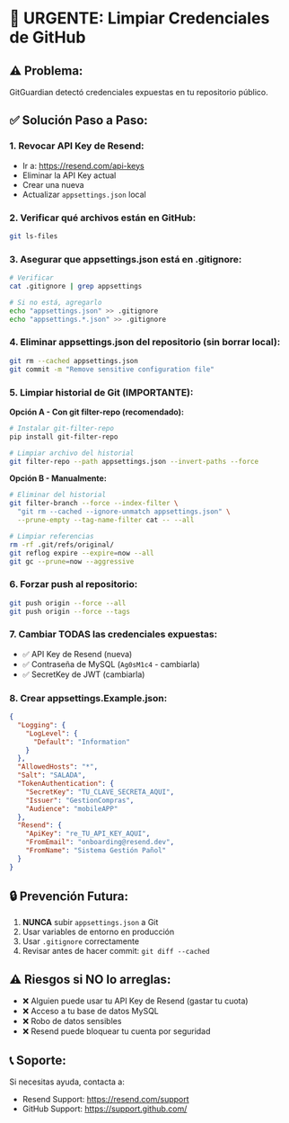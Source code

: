 # 🚨 URGENTE: Limpiar Credenciales de GitHub

## ⚠️ Problema:
GitGuardian detectó credenciales expuestas en tu repositorio público.

## ✅ Solución Paso a Paso:

### 1. **Revocar API Key de Resend:**
- Ir a: https://resend.com/api-keys
- Eliminar la API Key actual
- Crear una nueva
- Actualizar `appsettings.json` local

### 2. **Verificar qué archivos están en GitHub:**
```bash
git ls-files
```

### 3. **Asegurar que appsettings.json está en .gitignore:**
```bash
# Verificar
cat .gitignore | grep appsettings

# Si no está, agregarlo
echo "appsettings.json" >> .gitignore
echo "appsettings.*.json" >> .gitignore
```

### 4. **Eliminar appsettings.json del repositorio (sin borrar local):**
```bash
git rm --cached appsettings.json
git commit -m "Remove sensitive configuration file"
```

### 5. **Limpiar historial de Git (IMPORTANTE):**

**Opción A - Con git filter-repo (recomendado):**
```bash
# Instalar git-filter-repo
pip install git-filter-repo

# Limpiar archivo del historial
git filter-repo --path appsettings.json --invert-paths --force
```

**Opción B - Manualmente:**
```bash
# Eliminar del historial
git filter-branch --force --index-filter \
  "git rm --cached --ignore-unmatch appsettings.json" \
  --prune-empty --tag-name-filter cat -- --all

# Limpiar referencias
rm -rf .git/refs/original/
git reflog expire --expire=now --all
git gc --prune=now --aggressive
```

### 6. **Forzar push al repositorio:**
```bash
git push origin --force --all
git push origin --force --tags
```

### 7. **Cambiar TODAS las credenciales expuestas:**
- ✅ API Key de Resend (nueva)
- ✅ Contraseña de MySQL (`Ag0sM1c4` - cambiarla)
- ✅ SecretKey de JWT (cambiarla)

### 8. **Crear appsettings.Example.json:**
```json
{
  "Logging": {
    "LogLevel": {
      "Default": "Information"
    }
  },
  "AllowedHosts": "*",
  "Salt": "SALADA",
  "TokenAuthentication": {
    "SecretKey": "TU_CLAVE_SECRETA_AQUI",
    "Issuer": "GestionCompras",
    "Audience": "mobileAPP"
  },
  "Resend": {
    "ApiKey": "re_TU_API_KEY_AQUI",
    "FromEmail": "onboarding@resend.dev",
    "FromName": "Sistema Gestión Pañol"
  }
}
```

## 🔒 Prevención Futura:

1. **NUNCA** subir `appsettings.json` a Git
2. Usar variables de entorno en producción
3. Usar `.gitignore` correctamente
4. Revisar antes de hacer commit: `git diff --cached`

## ⚠️ Riesgos si NO lo arreglas:

- ❌ Alguien puede usar tu API Key de Resend (gastar tu cuota)
- ❌ Acceso a tu base de datos MySQL
- ❌ Robo de datos sensibles
- ❌ Resend puede bloquear tu cuenta por seguridad

## 📞 Soporte:

Si necesitas ayuda, contacta a:
- Resend Support: https://resend.com/support
- GitHub Support: https://support.github.com/
